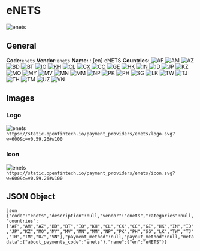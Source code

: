 # eNETS 
![enets](https://static.openfintech.io/payment_providers/enets/logo.svg?w=600&c=v0.59.26#w100) 
## General 
**Code:**`enets` 
**Vendor:**`enets` 
**Name:** 
:	[en] eNETS 
**Countries:** 
![AF](https://cdnjs.cloudflare.com/ajax/libs/flag-icon-css/3.3.0/flags/4x3/AF.svg#w24) 
![AM](https://cdnjs.cloudflare.com/ajax/libs/flag-icon-css/3.3.0/flags/4x3/AM.svg#w24) 
![AZ](https://cdnjs.cloudflare.com/ajax/libs/flag-icon-css/3.3.0/flags/4x3/AZ.svg#w24) 
![BD](https://cdnjs.cloudflare.com/ajax/libs/flag-icon-css/3.3.0/flags/4x3/BD.svg#w24) 
![BT](https://cdnjs.cloudflare.com/ajax/libs/flag-icon-css/3.3.0/flags/4x3/BT.svg#w24) 
![IO](https://cdnjs.cloudflare.com/ajax/libs/flag-icon-css/3.3.0/flags/4x3/IO.svg#w24) 
![KH](https://cdnjs.cloudflare.com/ajax/libs/flag-icon-css/3.3.0/flags/4x3/KH.svg#w24) 
![CL](https://cdnjs.cloudflare.com/ajax/libs/flag-icon-css/3.3.0/flags/4x3/CL.svg#w24) 
![CX](https://cdnjs.cloudflare.com/ajax/libs/flag-icon-css/3.3.0/flags/4x3/CX.svg#w24) 
![CC](https://cdnjs.cloudflare.com/ajax/libs/flag-icon-css/3.3.0/flags/4x3/CC.svg#w24) 
![GE](https://cdnjs.cloudflare.com/ajax/libs/flag-icon-css/3.3.0/flags/4x3/GE.svg#w24) 
![HK](https://cdnjs.cloudflare.com/ajax/libs/flag-icon-css/3.3.0/flags/4x3/HK.svg#w24) 
![IN](https://cdnjs.cloudflare.com/ajax/libs/flag-icon-css/3.3.0/flags/4x3/IN.svg#w24) 
![ID](https://cdnjs.cloudflare.com/ajax/libs/flag-icon-css/3.3.0/flags/4x3/ID.svg#w24) 
![JP](https://cdnjs.cloudflare.com/ajax/libs/flag-icon-css/3.3.0/flags/4x3/JP.svg#w24) 
![KZ](https://cdnjs.cloudflare.com/ajax/libs/flag-icon-css/3.3.0/flags/4x3/KZ.svg#w24) 
![MO](https://cdnjs.cloudflare.com/ajax/libs/flag-icon-css/3.3.0/flags/4x3/MO.svg#w24) 
![MY](https://cdnjs.cloudflare.com/ajax/libs/flag-icon-css/3.3.0/flags/4x3/MY.svg#w24) 
![MV](https://cdnjs.cloudflare.com/ajax/libs/flag-icon-css/3.3.0/flags/4x3/MV.svg#w24) 
![MN](https://cdnjs.cloudflare.com/ajax/libs/flag-icon-css/3.3.0/flags/4x3/MN.svg#w24) 
![MM](https://cdnjs.cloudflare.com/ajax/libs/flag-icon-css/3.3.0/flags/4x3/MM.svg#w24) 
![NP](https://cdnjs.cloudflare.com/ajax/libs/flag-icon-css/3.3.0/flags/4x3/NP.svg#w24) 
![PK](https://cdnjs.cloudflare.com/ajax/libs/flag-icon-css/3.3.0/flags/4x3/PK.svg#w24) 
![PH](https://cdnjs.cloudflare.com/ajax/libs/flag-icon-css/3.3.0/flags/4x3/PH.svg#w24) 
![SG](https://cdnjs.cloudflare.com/ajax/libs/flag-icon-css/3.3.0/flags/4x3/SG.svg#w24) 
![LK](https://cdnjs.cloudflare.com/ajax/libs/flag-icon-css/3.3.0/flags/4x3/LK.svg#w24) 
![TW](https://cdnjs.cloudflare.com/ajax/libs/flag-icon-css/3.3.0/flags/4x3/TW.svg#w24) 
![TJ](https://cdnjs.cloudflare.com/ajax/libs/flag-icon-css/3.3.0/flags/4x3/TJ.svg#w24) 
![TH](https://cdnjs.cloudflare.com/ajax/libs/flag-icon-css/3.3.0/flags/4x3/TH.svg#w24) 
![TM](https://cdnjs.cloudflare.com/ajax/libs/flag-icon-css/3.3.0/flags/4x3/TM.svg#w24) 
![UZ](https://cdnjs.cloudflare.com/ajax/libs/flag-icon-css/3.3.0/flags/4x3/UZ.svg#w24) 
![VN](https://cdnjs.cloudflare.com/ajax/libs/flag-icon-css/3.3.0/flags/4x3/VN.svg#w24) 
 
## Images 
### Logo 
![enets](https://static.openfintech.io/payment_providers/enets/logo.svg?w=600&c=v0.59.26#w100) 
``` https://static.openfintech.io/payment_providers/enets/logo.svg?w=600&c=v0.59.26#w100 ``` 
### Icon 
![enets](https://static.openfintech.io/payment_providers/enets/icon.svg?w=600&c=v0.59.26#w100) 
``` https://static.openfintech.io/payment_providers/enets/icon.svg?w=600&c=v0.59.26#w100 ``` 
## JSON Object 
```json {"code":"enets","description":null,"vendor":"enets","categories":null,"countries":["AF","AM","AZ","BD","BT","IO","KH","CL","CX","CC","GE","HK","IN","ID","JP","KZ","MO","MY","MV","MN","MM","NP","PK","PH","SG","LK","TW","TJ","TH","TM","UZ","VN"],"payment_method":null,"payout_method":null,"metadata":{"about_payments_code":"enets"},"name":{"en":"eNETS"}} ``` 
